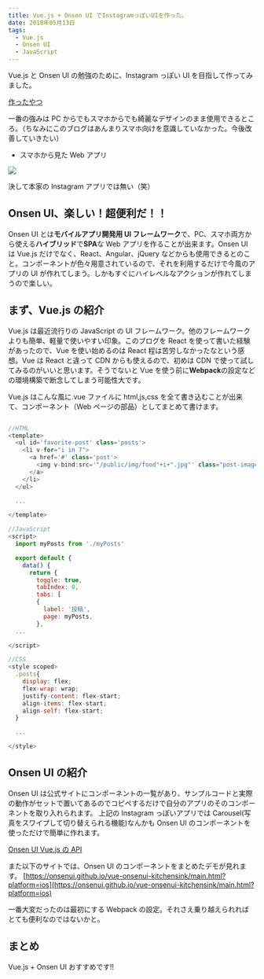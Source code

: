```yaml
---
title: Vue.js + Onsen UI でInstagramっぽいUIを作った。
date: 2018年05月13日
tags:
  - Vue.js
  - Onsen UI
  - JavaScript
---
```


Vue.js と Onsen UI の勉強のために、Instagram っぽい UI を目指して作ってみました。

[作ったやつ](https://onsen-ui.herokuapp.com/)

一番の強みは PC からでもスマホからでも綺麗なデザインのまま使用できるところ。（ちなみにこのブログはあんまりスマホ向けを意識していなかった。今後改善していきたい）

- スマホから見た Web アプリ

<img src="/images/onsenui-compress.gif">

決して本家の Instagram アプリでは無い（笑）

## **Onsen UI、楽しい！超便利だ！！**

Onsen UI とは**モバイルアプリ開発用 UI フレームワーク**で、PC、スマホ両方から使える**ハイブリッド**で**SPA**な Web アプリを作ることが出来ます。Onsen UI は Vue.js だけでなく、React、Angular、jQuery などからも使用できるとのこと。コンポーネントが色々用意されているので、それを利用するだけで今風のアプリの UI が作れてしまう。しかもすぐにハイレベルなアクションが作れてしまうので楽しい。

## まず、Vue.js の紹介

Vue.js は最近流行りの JavaScript の UI フレームワーク。他のフレームワークよりも簡単、軽量で使いやすい印象。このブログを React を使って書いた経験があったので、Vue を使い始めるのは React 程は苦労しなかったなという感想。Vue は React と違って CDN からも使えるので、初めは CDN で使って試してみるのがいいと思います。そうでないと Vue を使う前に**Webpack**の設定などの環境構築で断念してしまう可能性大です。

Vue.js はこんな風に.vue ファイルに html,js,css を全て書き込むことが出来て、コンポーネント（Web ページの部品）としてまとめて書けます。

```js

//HTML
<template>
  <ul id='favorite-post' class='posts'>
    <li v-for="i in 7">
      <a href='#' class='post'>
        <img v-bind:src='"/public/img/food"+i+".jpg"' class="post-image">
      </a>
    </li>
  </ul>

  ...

</template>

//JavaScript
<script>
  import myPosts from './myPosts'

  export default {
    data() {
      return {
        toggle: true,
        tabIndex: 0,
        tabs: [
        {
          label: '投稿',
          page: myPosts,
        },
  ...

</script>

//CSS
<style scoped>
  .posts{
    display: flex;
    flex-wrap: wrap;
    justify-content: flex-start;
    align-items: flex-start;
    align-self: flex-start;
  }

  ...

</style>
```

## Onsen UI の紹介

Onsen UI は公式サイトにコンポーネントの一覧があり、サンプルコードと実際の動作がセットで置いてあるのでコピペするだけで自分のアプリのそのコンポーネントを取り入れられます。
上記の Instagram っぽいアプリでは Carousel(写真をスワイプして切り替えられる機能)なんかも Onsen UI のコンポーネントを使っただけで簡単に作れます。

[Onsen UI Vue.js の API](https://ja.onsen.io/v2/api/vue/)

また以下のサイトでは、Onsen UI のコンポーネントをまとめたデモが見れます。
[https://onsenui.github.io/vue-onsenui-kitchensink/main.html?platform=ios](https://onsenui.github.io/vue-onsenui-kitchensink/main.html?platform=ios)

一番大変だったのは最初にする Webpack の設定。それさえ乗り越えられればとても便利なのではないかと。

## まとめ

Vue.js + Onsen UI おすすめです!!
